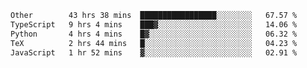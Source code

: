 <!--START_SECTION:waka-->

```txt
Other        43 hrs 38 mins  █████████████████░░░░░░░░   67.57 %
TypeScript   9 hrs 4 mins    ███▓░░░░░░░░░░░░░░░░░░░░░   14.06 %
Python       4 hrs 4 mins    █▓░░░░░░░░░░░░░░░░░░░░░░░   06.32 %
TeX          2 hrs 44 mins   █░░░░░░░░░░░░░░░░░░░░░░░░   04.23 %
JavaScript   1 hr 52 mins    ▓░░░░░░░░░░░░░░░░░░░░░░░░   02.91 %
```

<!--END_SECTION:waka--> 
 
